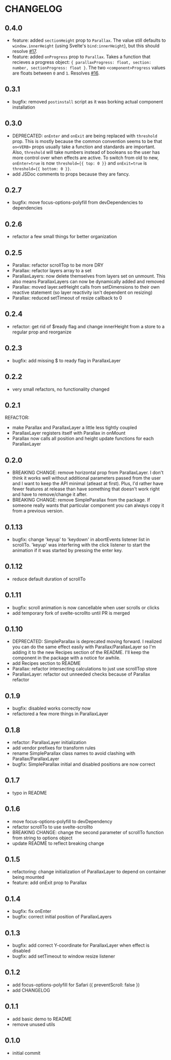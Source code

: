 # CHANGELOG

## 0.4.0
* feature: added `sectionHeight` prop to `Parallax`. The value still defaults to `window.innerHeight` (using Svelte's `bind:innerHeight`), but this should resolve [#17](https://github.com/kindoflew/svelte-parallax/issues/17).
* feature: added `onProgress` prop to `Parallax`. Takes a function that recieves a progress object: `{ parallaxProgress: float, section: number, sectionProgress: float }`. The two `<component>Progress` values are floats between `0` and `1`. Resolves [#16](https://github.com/kindoflew/svelte-parallax/issues/16).

## 0.3.1
* bugfix: removed `postinstall` script as it was borking actual component installation

## 0.3.0
* DEPRECATED: `onEnter` and `onExit` are being replaced with `threshold` prop. This is mostly because the common convention seems to be that `on<VERB>` props usually take a function and standards are important. Also, `threshold` will take numbers instead of booleans so the user has more control over when effects are active. To switch from old to new, `onEnter=true` is now `threshold={{ top: 0 }}` and `onExit=true` is `threshold={{ bottom: 0 }}`.
* add JSDoc comments to props because they are fancy.

## 0.2.7
* bugfix: move focus-options-polyfill from devDependencies to dependencies

## 0.2.6
* refactor a few small things for better organization

## 0.2.5
* Parallax: refactor scrollTop to be more DRY
* Parallax: refactor layers array to a set
* ParallaxLayers: now delete themselves from layers set on unmount. This also means ParallaxLayers can now be dynamically added and removed
* Parallax: moved layer.setHeight calls from setDimensions to their own reactive statement (so layer reactivity isn't dependent on resizing)
* Parallax: reduced setTimeout of resize callback to 0

## 0.2.4
* refactor: get rid of $ready flag and change innerHeight from a store to a regular prop and reorganize

## 0.2.3
* bugfix: add missing $ to ready flag in ParallaxLayer

## 0.2.2
* very small refactors, no functionality changed

## 0.2.1
REFACTOR:
  * make Parallax and ParallaxLayer a little less tightly coupled
  * ParallaxLayer registers itself with Parallax in onMount
  * Parallax now calls all position and height update functions for each ParallaxLayer

## 0.2.0
* BREAKING CHANGE: remove horizontal prop from ParallaxLayer. I don't think it works well without additional parameters passed from the user and I want to keep the API minimal (atleast at first). Plus, I'd rather have fewer features at release than have something that doesn't work right and have to remove/change it after.
* BREAKING CHANGE: remove SimpleParallax from the package. If someone really wants that particular component you can always copy it from a previous version.

## 0.1.13
* bugfix: change 'keyup' to 'keydown' in abortEvents listener list in scrollTo. 'keyup' was interfering with the click listener to start the animation if it was started by pressing the enter key. 

## 0.1.12
* reduce default duration of scrollTo

## 0.1.11
* bugfix: scroll animation is now cancellable when user scrolls or clicks
* add temporary fork of svelte-scrollto until PR is merged

## 0.1.10
* DEPRECATED: SimpleParallax is deprecated moving forward. I realized you can do the same effect easily with Parallax/ParallaxLayer so I'm adding it to the new Recipes section of the README. I'll keep the component in the package with a notice for awhile.
* add Recipes section to README
* Parallax: refactor intersecting calculations to just use scrollTop store
* ParallaxLayer: refactor out unneeded checks because of Parallax refactor

## 0.1.9
* bugfix: disabled works correctly now
* refactored a few more things in ParallaxLayer

## 0.1.8
* refactor: ParallaxLayer initialization
* add vendor prefixes for transform rules
* rename SimpleParallax class names to avoid clashing with Parallax/ParallaxLayer
* bugfix: SimpleParallax initial and disabled positions are now correct

## 0.1.7
* typo in README

## 0.1.6
* move focus-options-polyfill to devDependency
* refactor scrollTo to use svelte-scrollto
* BREAKING CHANGE: change the second parameter of scrollTo function from string to options object
* update README to reflect breaking change

## 0.1.5
* refactoring: change initialization of ParallaxLayer to depend on container being mounted
* feature: add onExit prop to Parallax

## 0.1.4
* bugfix: fix onEnter
* bugfix: correct initial position of ParallaxLayers

## 0.1.3
* bugfix: add correct Y-coordinate for ParallaxLayer when effect is disabled
* bugfix: add setTimeout to window resize listener

## 0.1.2
* add focus-options-polyfill for Safari ({ preventScroll: false })
* add CHANGELOG

## 0.1.1
* add basic demo to README
* remove unused utils

## 0.1.0
* initial commit